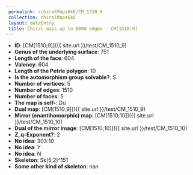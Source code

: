```yaml
--- 
 permalink: /chiralMaps6kE/CM_1510_9 
 collection: chiralMaps6kE
 layout: dataEntry
 title: Chiral maps up to 6000 edges - CM[1510;9]
---
```


- **ID**: [CM[1510;9]]({{ site.url }}/test/CM_1510_9)
- **Genus of the underlying surface**: 751
- **Length of the face**: 604
- **Valency**: 604
- **Length of the Petrie polygon**: 10
- **Is the automorphism group solvable?**: S
- **Number of vertices**: 5
- **Number of edges**: 1510
- **Number of faces**: 5
- **The map is self-**: Du
- **Dual map**: [CM[1510;9]]({{ site.url }}/test/CM_1510_9)
- **Mirror (enantihomorphic) map**: [CM[1510;10]]({{ site.url }}/test/CM_1510_10)
- **Dual of the mirror image**: [CM[1510;10]]({{ site.url }}/test/CM_1510_10)
- **Z_q-Exponent?**: 2
- **No idea**:  303:10
- **No idea**: Y
- **No idea**: N
- **Skeleton**: Sk(5;2)^151
- **Some other kind of skeleton**: nan
